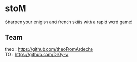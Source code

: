 # stoM
Sharpen your enlgish and french skills with a rapid word game!

## Team
theo : <https://github.com/theoFromArdeche>   
TO : <https://github.com/Dr0y-w>   
